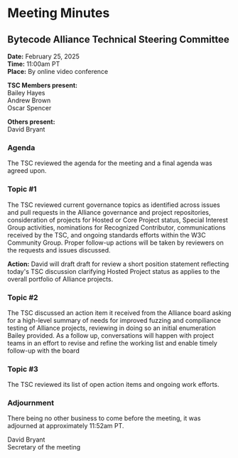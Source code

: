 # Meeting Minutes
## Bytecode Alliance Technical Steering Committee
**Date:** February 25, 2025  
**Time:** 11:00am PT  
**Place:** By online video conference  

**TSC Members present:**  
Bailey Hayes  
Andrew Brown  
Oscar Spencer  

**Others present:**  
David Bryant  

### Agenda
The TSC reviewed the agenda for the meeting and a final agenda was agreed upon.

### Topic #1
The TSC reviewed current governance topics as identified across issues and pull requests in the Alliance governance and project repositories, consideration of projects for Hosted or Core Project status, Special Interest Group activities, nominations for Recognized Contributor, communications received by the TSC, and ongoing standards efforts within the W3C Community Group. Proper follow-up actions will be taken by reviewers on the requests and issues discussed.

**Action:** David will draft draft for review a short position statement reflecting today's TSC discussion clarifying Hosted Project status as applies to the overall portfolio of Alliance projects.

### Topic #2
The TSC discussed an action item it received from the Alliance board asking for a high-level summary of needs for improved fuzzing and compiliance testing of Alliance projects, reviewing in doing so an initial enumeration Bailey provided. As a follow up, conversations will happen with project teams in an effort to revise and refine the working list and enable timely follow-up with the board  

### Topic #3
The TSC reviewed its list of open action items and ongoing work efforts.

### Adjournment
There being no other business to come before the meeting, it was adjourned at approximately 11:52am PT.

David Bryant  
Secretary of the meeting